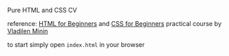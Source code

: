 Pure HTML and CSS CV

reference: [HTML for Beginners](https://youtu.be/DOEtVdkKwcU) and [CSS for Beginners](https://youtu.be/SpCUuyZZTp8) practical course by [Vladilen Minin](https://www.youtube.com/channel/UCg8ss4xW9jASrqWGP30jXiw)

to start simply open `index.html` in your browser
